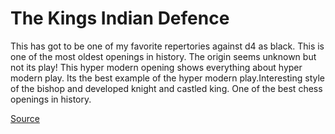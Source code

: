 The Kings Indian Defence
========================

This has got to be one of my favorite repertories against d4 as black. This is one of the most oldest openings in history. The origin seems unknown but not its play! This hyper modern opening shows everything about hyper modern play. Its the best example of the hyper modern play.Interesting style of the bishop and developed knight and castled king. One of the best chess openings in history.

[Source](http://www.chess.com/blog/monsterking/top-10-most-powerful-openings)